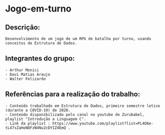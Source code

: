 # Jogo-em-turno

## Descrição:
    Desenvolvimento de um jogo de um RPG de batalha por turno, usando conceitos de Estrutura de Dados.

## Integrantes do grupo: 
    - Arthur Monici
    - Davi Matias Araujo
    - Walter Felizardo

## Referências para a realização do trabalho:
    - Conteúdo trabalhado em Estrutura de Dados, primeiro semestre letivo (durante a COVID-19) de 2020.
    - Conteúdo disponibilizado pelo canal no youtube do Zurubabel, playlist "Introdução a Linguagem C".
    - Link da playlist : https://www.youtube.com/playlist?list=PL4OAe-tL47sZaHoNOFzW4Nu2cDYIZ4EmQ .
